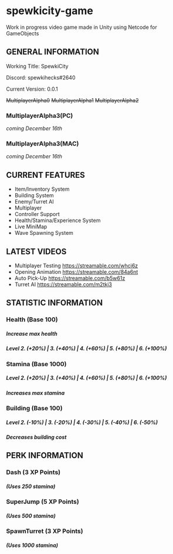 # spewkicity-game
Work in progress video game made in Unity using Netcode for GameObjects

<b><h2>GENERAL INFORMATION</h2></b>

Working Title: SpewkiCity

Discord: spewkihecks#2640

Current Version: 0.0.1

~~MultiplayerAlpha0~~
~~MultiplayerAlpha1~~
~~MultiplayerAlpha2~~

<b><h3>MultiplayerAlpha3(PC)</h3></b>

*coming December 16th*

<b><h3>MultiplayerAlpha3(MAC)</h3></b>

*coming December 16th*

<b><h2>CURRENT FEATURES</h2></b>

- Item/Inventory System
- Building System
- Enemy/Turret AI
- Multiplayer
- Controller Support
- Health/Stamina/Experience System
- Live MiniMap
- Wave Spawning System

<b><h2>LATEST VIDEOS</h2></b>

- Multiplayer Testing https://streamable.com/whcj6z
- Opening Animation https://streamable.com/84a6nt
- Auto Pick-Up https://streamable.com/b5w61z
- Turret AI https://streamable.com/m2tkj3

<b><h2>STATISTIC INFORMATION</h2></b>

<b><h3>Health (Base 100)</h3></b>

<b><h5>Increase max health</h5></b>

<b><h5>Level 2. (+20%)  |  3. (+40%)  |  4. (+60%)  |  5. (+80%)  |  6. (+100%)</h5></b>

<b><h3>Stamina (Base 1000)</h3></b>

<b><h5>Level 2. (+20%)  |  3. (+40%)  |  4. (+60%)  |  5. (+80%)  |  6. (+100%)</h5></b>

<b><h5>Increases max stamina</h5></b>

<b><h3>Building (Base 100)</h3></b>

<b><h5>Level 2. (-10%)  |  3. (-20%)  |  4. (-30%)  |  5. (-40%)  |  6. (-50%)</h5></b>

<b><h5>Decreases building cost</h5></b>

<b><h2>PERK INFORMATION</h2></b>

<b><h3>Dash (3 XP Points)</h3></b>

<b><h5>(Uses 250 stamina)</h5></b>

<b><h3>SuperJump (5 XP Points)</h3></b>

<b><h5>(Uses 500 stamina)</h5></b>

<b><h3>SpawnTurret (3 XP Points)</h3></b>

<b><h5>(Uses 1000 stamina)</h5></b>




